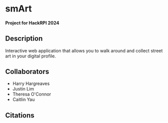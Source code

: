 # smArt
#### Project for HackRPI 2024

## Description
Interactive web application that allows you to walk around and collect street art in your digital profile. 

## Collaborators
- Harry Hargreaves
- Justin Lim
- Theresa O'Connor
- Caitlin Yau

## Citations